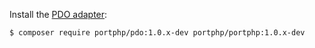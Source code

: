 Install the [PDO adapter](https://github.com/portphp/pdo):

```bash
$ composer require portphp/pdo:1.0.x-dev portphp/portphp:1.0.x-dev
```
